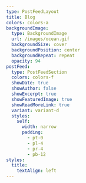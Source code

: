 ```yaml
---
type: PostFeedLayout
title: Blog
colors: colors-a
backgroundImage:
  type: BackgroundImage
  url: /images/ocean.gif
  backgroundSize: cover
  backgroundPosition: center
  backgroundRepeat: repeat
  opacity: 94
postFeed:
  type: PostFeedSection
  colors: colors-f
  showDate: true
  showAuthor: false
  showExcerpt: true
  showFeaturedImage: true
  showReadMoreLink: true
  variant: variant-d
  styles:
    self:
      width: narrow
      padding:
        - pt-0
        - pl-4
        - pr-4
        - pb-12
styles:
  title:
    textAlign: left
---
```

